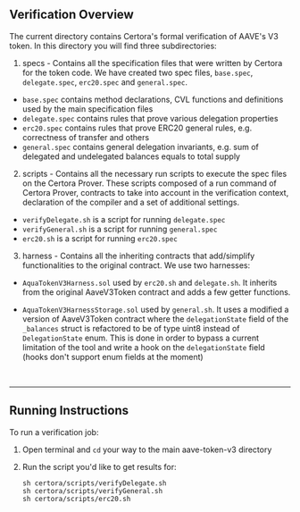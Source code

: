 ## Verification Overview
The current directory contains Certora's formal verification of AAVE's V3 token.
In this directory you will find three subdirectories:

1. specs - Contains all the specification files that were written by Certora for the token code. We have created two spec files, `base.spec`, `delegate.spec`, `erc20.spec` and `general.spec`.
- `base.spec` contains method declarations, CVL functions and definitions used by the main specification files
- `delegate.spec` contains rules that prove various delegation properties
- `erc20.spec` contains rules that prove ERC20 general rules, e.g. correctness of transfer and others
- `general.spec` contains general delegation invariants, e.g. sum of delegated and undelegated balances equals to
total supply

2. scripts - Contains all the necessary run scripts to execute the spec files on the Certora Prover. These scripts composed of a run command of Certora Prover, contracts to take into account in the verification context, declaration of the compiler and a set of additional settings.
- `verifyDelegate.sh` is a script for running `delegate.spec`
- `verifyGeneral.sh` is a script for running `general.spec`
- `erc20.sh` is a script for running `erc20.spec`

3. harness - Contains all the inheriting contracts that add/simplify functionalities to the original contract.
We use two harnesses:
- `AquaTokenV3Harness.sol` used by `erc20.sh` and `delegate.sh`. It inherits from the original AaveV3Token
contract and adds a few getter functions.

- `AquaTokenV3HarnessStorage.sol` used by `general.sh`. It uses a modified a version of AaveV3Token contract
where the `delegationState` field of the `_balances` struct is refactored to be of type uint8 instead of
`DelegationState` enum. This is done in order to bypass a current limitation of the tool and write a hook
on the `delegationState` field (hooks don't support enum fields at the moment)


</br>

---

## Running Instructions
To run a verification job:

1. Open terminal and `cd` your way to the main aave-token-v3 directory

2. Run the script you'd like to get results for:
    ```
    sh certora/scripts/verifyDelegate.sh
    sh certora/scripts/verifyGeneral.sh
    sh certora/scripts/erc20.sh
    ```
